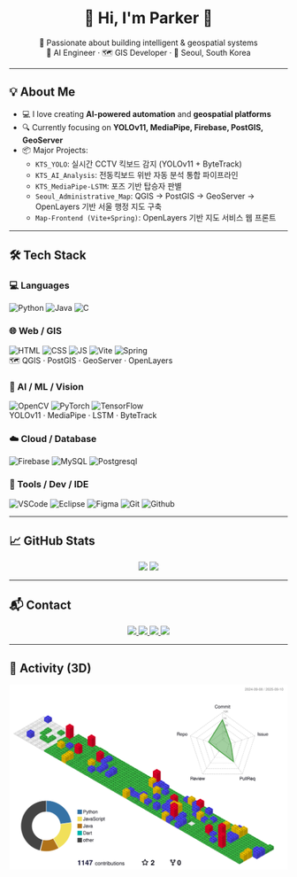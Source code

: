 <!-- 헤더 -->
<h1 align="center">🛫 Hi, I'm <strong>Parker</strong> 👋</h1>

<p align="center">
  🚀 Passionate about building intelligent & geospatial systems <br>
  🧠 AI Engineer · 🗺️ GIS Developer · 📍 Seoul, South Korea
</p>

---

## 💡 About Me

- 💻 I love creating **AI-powered automation** and **geospatial platforms**
- 🔍 Currently focusing on **YOLOv11, MediaPipe, Firebase, PostGIS, GeoServer**
- 📦 Major Projects:
  - `KTS_YOLO`: 실시간 CCTV 킥보드 감지 (YOLOv11 + ByteTrack)
  - `KTS_AI_Analysis`: 전동킥보드 위반 자동 분석 통합 파이프라인
  - `KTS_MediaPipe-LSTM`: 포즈 기반 탑승자 판별
  - `Seoul_Administrative_Map`: QGIS → PostGIS → GeoServer → OpenLayers 기반 서울 행정 지도 구축
  - `Map-Frontend (Vite+Spring)`: OpenLayers 기반 지도 서비스 웹 프론트

---

## 🛠️ Tech Stack

### 💻 Languages
![Python](https://skillicons.dev/icons?i=python&theme=light) ![Java](https://skillicons.dev/icons?i=java&theme=light) ![C](https://skillicons.dev/icons?i=c&theme=light)

### 🌐 Web / GIS
![HTML](https://skillicons.dev/icons?i=html&theme=light) ![CSS](https://skillicons.dev/icons?i=css&theme=light) ![JS](https://skillicons.dev/icons?i=js&theme=light) ![Vite](https://skillicons.dev/icons?i=vite&theme=light) ![Spring](https://skillicons.dev/icons?i=spring&theme=light)  
🗺️ QGIS · PostGIS · GeoServer · OpenLayers

### 🤖 AI / ML / Vision
![OpenCV](https://skillicons.dev/icons?i=opencv&theme=light) ![PyTorch](https://skillicons.dev/icons?i=pytorch&theme=light) ![TensorFlow](https://skillicons.dev/icons?i=tensorflow&theme=light)  
YOLOv11 · MediaPipe · LSTM · ByteTrack

### ☁️ Cloud / Database
![Firebase](https://skillicons.dev/icons?i=firebase&theme=light) ![MySQL](https://skillicons.dev/icons?i=mysql&theme=light) ![Postgresql](https://skillicons.dev/icons?i=postgres&theme=light)

### 🔧 Tools / Dev / IDE
![VSCode](https://skillicons.dev/icons?i=vscode&theme=light) ![Eclipse](https://skillicons.dev/icons?i=eclipse&theme=light) ![Figma](https://skillicons.dev/icons?i=figma&theme=light) ![Git](https://skillicons.dev/icons?i=git&theme=light) ![Github](https://skillicons.dev/icons?i=github&theme=light)

---

## 📈 GitHub Stats

<p align="center">
  <img src="https://github-readme-stats.vercel.app/api?username=ParkerQH&show_icons=true&theme=default&hide_border=true"/>
  <img src="https://github-readme-stats.vercel.app/api/top-langs/?username=ParkerQH&layout=compact&theme=default&hide_border=true"/>
</p>

---

## 📬 Contact

<p align="center">
  <a href="mailto:blueskyaoa7@gmail.com" >
    <img src="https://img.shields.io/badge/Gmail-D14836?style=for-the-badge&logo=gmail&logoColor=white"/>
  </a>
  <a href="https://github.com/ParkerQH">
    <img src="https://img.shields.io/badge/GitHub-181717?style=for-the-badge&logo=github&logoColor=white"/>
  </a>
  <a href="https://www.notion.so/your-notion-link">
    <img src="https://img.shields.io/badge/Notion-000000?style=for-the-badge&logo=notion&logoColor=white"/>
  </a>
  <a href="#">
    <img src="https://img.shields.io/badge/WeChat-07C160?style=for-the-badge&logo=wechat&logoColor=white"/>
  </a>
</p>

---

## 🧱 Activity (3D)

<p align="center">
  <img src="./profile-3d-contrib/profile-gitblock.svg" alt="3D GitHub Contribution"/>
</p>
